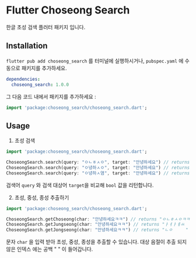 # Flutter Choseong Search
한글 초성 검색 플러터 패키지 입니다.

## Installation
`flutter pub add choseong_search` 를 터미널에 실행하시거나, `pubspec.yaml` 에 수동으로 패키지를 추가하세요.
```yaml
dependencies:
  choseong_search: 1.0.0
```
그 다음 코드 내에서 패키지를 추가하세요 :
```dart
import 'package:choseong_search/choseong_search.dart';
```

## Usage
1. 초성 검색
```dart
import 'package:choseong_search/choseong_search.dart';

ChoseongSearch.search(query: "ㅇㄴㅎㅅㅇ", target: "안녕하세요") // returns true
ChoseongSearch.search(query: "ㅇ녕하ㅅㅇ", target: "안녕하세요") // returns true
ChoseongSearch.search(query: "ㅇ녕하ㅅ염", target: "안녕하세요") // returns false
```
검색어 `query` 와 검색 대상어 `target`을 비교해 `bool` 값을 리턴합니다.

2. 초성, 중성, 종성 추출하기
```dart
import 'package:choseong_search/choseong_search.dart';

ChoseongSearch.getChoseong(char: "안녕하세요ㅋㅋ") // returns "ㅇㄴㅎㅅㅇㅋㅋ"
ChoseongSearch.getJungseong(char: "안녕하세요ㅋㅋ") // returns "ㅏㅕㅏㅔㅛ  "
ChoseongSearch.getJongseong(char: "안녕하세요ㅋㅋ") // returns "ㄴㅇ     "
```
문자 `char` 을 입력 받아 초성, 중성, 종성을 추출할 수 있습니다.
대상 음절이 추출 되지 않은 인덱스 에는 공백 " " 이 들어갑니다.



